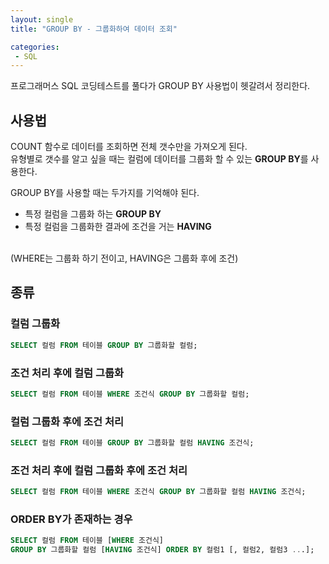 ```yaml
---
layout: single
title: "GROUP BY - 그룹화하여 데이터 조회"

categories:
 - SQL
---
```


프로그래머스 SQL 코딩테스트를 풀다가 GROUP BY 사용법이 헷갈려서 정리한다. <br>

## 사용법
COUNT 함수로 데이터를 조회하면 전체 갯수만을 가져오게 된다. <br>
유형별로 갯수를 알고 싶을 때는 컬럼에 데이터를 그룹화 할 수 있는 **GROUP BY**를 사용한다. <br>

GROUP BY를 사용할 때는 두가지를 기억해야 된다. <br>
- 특정 컬럼을 그룹화 하는 **GROUP BY**
- 특정 컬럼을 그룹화한 결과에 조건을 거는 **HAVING** 
<br>
(WHERE는 그룹화 하기 전이고, HAVING은 그룹화 후에 조건)

## 종류
### **컬럼 그룹화**
```sql
SELECT 컬럼 FROM 테이블 GROUP BY 그룹화할 컬럼;
```

### **조건 처리 후에 컬럼 그룹화**

```sql
SELECT 컬럼 FROM 테이블 WHERE 조건식 GROUP BY 그룹화할 컬럼;
```

### **컬럼 그룹화 후에 조건 처리**

```sql
SELECT 컬럼 FROM 테이블 GROUP BY 그룹화할 컬럼 HAVING 조건식;
```

### **조건 처리 후에 컬럼 그룹화 후에 조건 처리**

```sql
SELECT 컬럼 FROM 테이블 WHERE 조건식 GROUP BY 그룹화할 컬럼 HAVING 조건식;
```

### **ORDER BY가 존재하는 경우**
```sql
SELECT 컬럼 FROM 테이블 [WHERE 조건식]
GROUP BY 그룹화할 컬럼 [HAVING 조건식] ORDER BY 컬럼1 [, 컬럼2, 컬럼3 ...];
```

